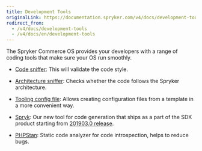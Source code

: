 ```yaml
---
title: Development Tools
originalLink: https://documentation.spryker.com/v4/docs/development-tools
redirect_from:
  - /v4/docs/development-tools
  - /v4/docs/en/development-tools
---
```


The Spryker Commerce OS provides your developers with a range of coding tools that make sure your OS run smoothly.

- [Code sniffer](/docs/scos/dev/features/202001.0/sdk/development-tools/code-sniffer): This will validate the code style.

- [Architecture sniffer](/docs/scos/dev/features/202001.0/sdk/development-tools/architecture-sn): Checks whether the code follows the Spryker architecture.

- [Tooling config file](/docs/scos/dev/features/202001.0/sdk/development-tools/tooling-config-): Allows creating configuration files from a template in a more convenient way.

- [Spryk](/docs/scos/dev/features/202001.0/sdk/spryk): Our new tool for code generation that ships as a part of the SDK product starting from [201903.0 release](/docs/scos/dev/about-spryker/202001.0/releases/release-notes/release-notes-201903.0/release-notes-2).

- [PHPStan](/docs/scos/dev/features/202001.0/sdk/development-tools/phpstan): Static code analyzer for code introspection, helps to reduce bugs.
